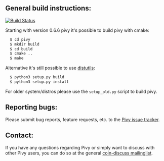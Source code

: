 General build instructions:
---------------------------
[![Build Status](https://travis-ci.org/Coin3D/pivy.svg?branch=master)](https://travis-ci.org/Coin3D/pivy)

Starting with version 0.6.6 pivy it's possible to build pivy with cmake:

```bash
  $ cd pivy
  $ mkdir build
  $ cd build
  $ cmake ..
  $ make
```

Alternative it's still possible to use [distutils][0]:

```bash
  $ python3 setup.py build
  $ python3 setup.py install
```

For older system/distros please use the `setup_old.py` script to build pivy. 

Reporting bugs:
--------------

Please submit bug reports, feature requests, etc. to the [Pivy
issue tracker][1].

Contact:
--------

If you have any questions regarding Pivy or simply want to discuss
with other Pivy users, you can do so at the general [coin-discuss
mailinglist][2].


[0]: http://www.python.org/sigs/distutils-sig/
[1]: https://github.com/Coin3D/pivy/issues
[2]: http://groups.google.com/group/coin3d-discuss
